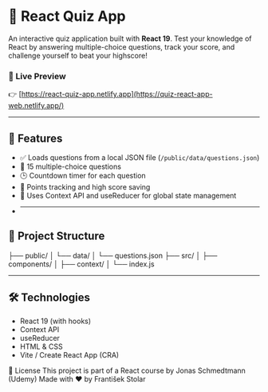 # 🧠 React Quiz App

An interactive quiz application built with **React 19**. Test your knowledge of React by answering multiple-choice questions, track your score, and challenge yourself to beat your highscore!

### 🔗 Live Preview

👉 [https://react-quiz-app.netlify.app](https://quiz-react-app-web.netlify.app/)

---

## 🚀 Features

-   ✅ Loads questions from a local JSON file (`/public/data/questions.json`)
-   🧠 15 multiple-choice questions
-   🕒 Countdown timer for each question
-   🎯 Points tracking and high score saving
-   💾 Uses Context API and useReducer for global state management
-   ***

## 📁 Project Structure

├── public/
│ └── data/
│ └── questions.json
├── src/
│ ├── components/
│ ├── context/
│ └── index.js

---

## 🛠️ Technologies

-   React 19 (with hooks)
-   Context API
-   useReducer
-   HTML & CSS
-   Vite / Create React App (CRA)

📝 License
This project is part of a React course by Jonas Schmedtmann (Udemy)
Made with ❤️ by František Stolar
